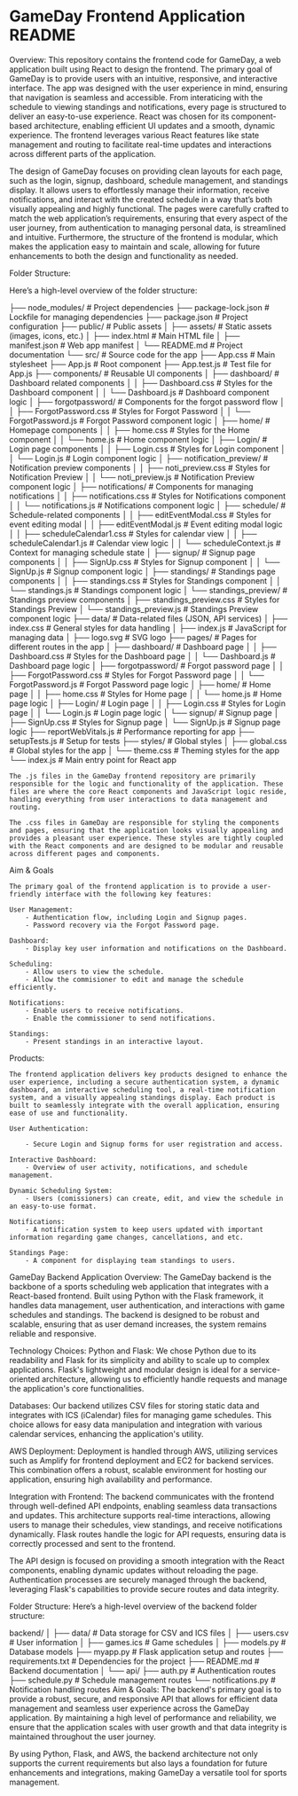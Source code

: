 # GameDay Frontend Application README

Overview:
This repository contains the frontend code for GameDay, a web application built using React to design the frontend. The primary goal of GameDay is to provide users with an intuitive, responsive, and interactive interface. The app was designed with the user experience in mind, ensuring that navigation is seamless and accessible. From interaticing with the schedule to viewing standings and notifications, every page is structured to deliver an easy-to-use experience. React was chosen for its component-based architecture, enabling efficient UI updates and a smooth, dynamic experience. The frontend leverages various React features like state management and routing to facilitate real-time updates and interactions across different parts of the application.

The design of GameDay focuses on providing clean layouts for each page, such as the login, signup, dashboard, schedule management, and standings display. It allows users to effortlessly manage their information, receive notifications, and interact with the created schedule in a way that’s both visually appealing and highly functional. The pages were carefully crafted to match the web application’s requirements, ensuring that every aspect of the user journey, from authentication to managing personal data, is streamlined and intuitive. Furthermore, the structure of the frontend is modular, which makes the application easy to maintain and scale, allowing for future enhancements to both the design and functionality as needed.

Folder Structure:

Here’s a high-level overview of the folder structure:

├── node_modules/               # Project dependencies
├── package-lock.json           # Lockfile for managing dependencies
├── package.json                # Project configuration
├── public/                     # Public assets
│   ├── assets/                 # Static assets (images, icons, etc.)
│   ├── index.html              # Main HTML file
│   ├── manifest.json           # Web app manifest
│   └── README.md               # Project documentation
└── src/                        # Source code for the app
    ├── App.css                 # Main stylesheet
    ├── App.js                  # Root component
    ├── App.test.js             # Test file for App.js
    ├── components/             # Reusable UI components
    │   ├── dashboard/          # Dashboard related components
    │   │   ├── Dashboard.css   # Styles for the Dashboard component
    │   │   └── Dashboard.js    # Dashboard component logic
    │   ├── forgotpassword/     # Components for the forgot password flow
    │   │   ├── ForgotPassword.css # Styles for Forgot Password
    │   │   └── ForgotPassword.js  # Forgot Password component logic
    │   ├── home/               # Homepage components
    │   │   ├── home.css        # Styles for the Home component
    │   │   └── home.js         # Home component logic
    │   ├── Login/              # Login page components
    │   │   ├── Login.css       # Styles for Login component
    │   │   └── Login.js        # Login component logic
    │   ├── notification_preview/ # Notification preview components
    │   │   ├── noti_preview.css # Styles for Notification Preview
    │   │   └── noti_preview.js  # Notification Preview component logic
    │   ├── notifications/      # Components for managing notifications
    │   │   ├── notifications.css # Styles for Notifications component
    │   │   └── notifications.js  # Notifications component logic
    │   ├── schedule/           # Schedule-related components
    │   │   ├── editEventModal.css # Styles for event editing modal
    │   │   ├── editEventModal.js  # Event editing modal logic
    │   │   ├── scheduleCalendar1.css # Styles for calendar view
    │   │   ├── scheduleCalendar1.js  # Calendar view logic
    │   │   └── scheduleContext.js  # Context for managing schedule state
    │   ├── signup/             # Signup page components
    │   │   ├── SignUp.css      # Styles for Signup component
    │   │   └── SignUp.js       # Signup component logic
    │   ├── standings/          # Standings page components
    │   │   ├── standings.css   # Styles for Standings component
    │   │   └── standings.js    # Standings component logic
    │   └── standings_preview/  # Standings preview components
    │       ├── standings_preview.css # Styles for Standings Preview
    │       └── standings_preview.js  # Standings Preview component logic
    ├── data/                   # Data-related files (JSON, API services)
    │   ├── index.css           # General styles for data handling
    │   ├── index.js            # JavaScript for managing data
    │   ├── logo.svg            # SVG logo
    ├── pages/                  # Pages for different routes in the app
    │   ├── dashboard/          # Dashboard page
    │   │   ├── Dashboard.css   # Styles for the Dashboard page
    │   │   └── Dashboard.js    # Dashboard page logic
    │   ├── forgotpassword/     # Forgot password page
    │   │   ├── ForgotPassword.css # Styles for Forgot Password page
    │   │   └── ForgotPassword.js  # Forgot Password page logic
    │   ├── home/               # Home page
    │   │   ├── home.css        # Styles for Home page
    │   │   └── home.js         # Home page logic
    │   ├── Login/              # Login page
    │   │   ├── Login.css       # Styles for Login page
    │   │   └── Login.js        # Login page logic
    │   └── signup/             # Signup page
    │       ├── SignUp.css      # Styles for Signup page
    │       └── SignUp.js       # Signup page logic
    ├── reportWebVitals.js      # Performance reporting for app
    ├── setupTests.js           # Setup for tests
    ├── styles/                 # Global styles
    │   ├── global.css          # Global styles for the app
    │   └── theme.css           # Theming styles for the app
    └── index.js                # Main entry point for React app

    The .js files in the GameDay frontend repository are primarily responsible for the logic and functionality of the application. These files are where the core React components and JavaScript logic reside, handling everything from user interactions to data management and routing.

    The .css files in GameDay are responsible for styling the components and pages, ensuring that the application looks visually appealing and provides a pleasant user experience. These styles are tightly coupled with the React components and are designed to be modular and reusable across different pages and components.

Aim & Goals

    The primary goal of the frontend application is to provide a user-friendly interface with the following key features:

    User Management:
        - Authentication flow, including Login and Signup pages.  
        - Password recovery via the Forgot Password page.  
    
    Dashboard:
        - Display key user information and notifications on the Dashboard.

    Scheduling: 
        - Allow users to view the schedule.
        - Allow the commisioner to edit and manage the schedule efficiently.

    Notifications: 
        - Enable users to receive notifications.
        - Enable the commissioner to send notifications.

    Standings:
        - Present standings in an interactive layout.

Products:

    The frontend application delivers key products designed to enhance the user experience, including a secure authentication system, a dynamic dashboard, an interactive scheduling tool, a real-time notification system, and a visually appealing standings display. Each product is built to seamlessly integrate with the overall application, ensuring ease of use and functionality.

    User Authentication:

        - Secure Login and Signup forms for user registration and access.
  
    Interactive Dashboard:
        - Overview of user activity, notifications, and schedule management.

    Dynamic Scheduling System:
        - Users (comissioners) can create, edit, and view the schedule in an easy-to-use format.

    Notifications:
        - A notification system to keep users updated with important information regarding game changes, cancellations, and etc.

    Standings Page:
        - A component for displaying team standings to users.

GameDay Backend Application
Overview:
The GameDay backend is the backbone of a sports scheduling web application that integrates with a React-based frontend. Built using Python with the Flask framework, it handles data management, user authentication, and interactions with game schedules and standings. The backend is designed to be robust and scalable, ensuring that as user demand increases, the system remains reliable and responsive.

Technology Choices:
Python and Flask: We chose Python due to its readability and Flask for its simplicity and ability to scale up to complex applications. Flask's lightweight and modular design is ideal for a service-oriented architecture, allowing us to efficiently handle requests and manage the application's core functionalities.

Databases: Our backend utilizes CSV files for storing static data and integrates with ICS (iCalendar) files for managing game schedules. This choice allows for easy data manipulation and integration with various calendar services, enhancing the application's utility.

AWS Deployment: Deployment is handled through AWS, utilizing services such as Amplify for frontend deployment and EC2 for backend services. This combination offers a robust, scalable environment for hosting our application, ensuring high availability and performance.

Integration with Frontend:
The backend communicates with the frontend through well-defined API endpoints, enabling seamless data transactions and updates. This architecture supports real-time interactions, allowing users to manage their schedules, view standings, and receive notifications dynamically. Flask routes handle the logic for API requests, ensuring data is correctly processed and sent to the frontend.

The API design is focused on providing a smooth integration with the React components, enabling dynamic updates without reloading the page. Authentication processes are securely managed through the backend, leveraging Flask's capabilities to provide secure routes and data integrity.

Folder Structure:
Here’s a high-level overview of the backend folder structure:


backend/
│
├── data/                 # Data storage for CSV and ICS files
│   ├── users.csv         # User information
│   ├── games.ics         # Game schedules
│
├── models.py             # Database models
├── myapp.py              # Flask application setup and routes
├── requirements.txt      # Dependencies for the project
├── README.md             # Backend documentation
│
└── api/
    ├── auth.py           # Authentication routes
    ├── schedule.py       # Schedule management routes
    └── notifications.py  # Notification handling routes
Aim & Goals:
The backend's primary goal is to provide a robust, secure, and responsive API that allows for efficient data management and seamless user experience across the GameDay application. By maintaining a high level of performance and reliability, we ensure that the application scales with user growth and that data integrity is maintained throughout the user journey.

By using Python, Flask, and AWS, the backend architecture not only supports the current requirements but also lays a foundation for future enhancements and integrations, making GameDay a versatile tool for sports management.


